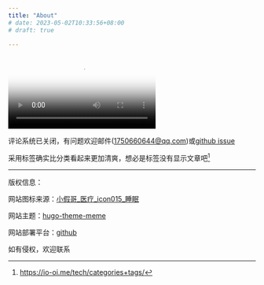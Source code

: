 ```yaml
---
title: "About"
# date: 2023-05-02T10:33:56+08:00
# draft: true

---
```


<video controls poster="QmS43PEnKebF36za9vCYnUJ29YJfweSCH635hPFPrS4RMw">
  <source src="QmTz7jzWdGrTVKT7YwNwX9cEgfg4smNFHVxnaFDR82BrXt" type="video/mp4" />
</video>

评论系统已关闭，有问题欢迎邮件(1750660644@qq.com)或[github issue](https://github.com/Rurouni-z/Rurouni-z.github.io/issues)

采用标签确实比分类看起来更加清爽，想必是标签没有显示文章吧[^1]


---

版权信息：

网站图标来源：[小假哥_医疗_icon015_睡眠](https://www.iconfont.cn/collections/detail?cid=42142)

网站主题：[hugo-theme-meme](https://github.com/reuixiy/hugo-theme-meme)

网站部署平台：[github](www.github.com)

如有侵权，欢迎联系

[^1]: https://io-oi.me/tech/categories+tags/
